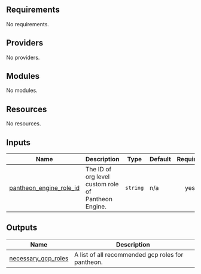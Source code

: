 ## Requirements

No requirements.

## Providers

No providers.

## Modules

No modules.

## Resources

No resources.

## Inputs

| Name | Description | Type | Default | Required |
|------|-------------|------|---------|:--------:|
| <a name="input_pantheon_engine_role_id"></a> [pantheon\_engine\_role\_id](#input\_pantheon\_engine\_role\_id) | The ID of org level custom role of Pantheon Engine. | `string` | n/a | yes |

## Outputs

| Name | Description |
|------|-------------|
| <a name="output_necessary_gcp_roles"></a> [necessary\_gcp\_roles](#output\_necessary\_gcp\_roles) | A list of all recommended gcp roles for pantheon. |

